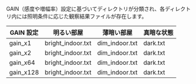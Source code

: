 GAIN（感度や増幅率）設定に基づいてディレクトリが分類され、各ディレクトリ内には照明条件に応じた観察結果ファイルが存在します。

| GAIN 設定 | 明るい部屋        | 薄暗い部屋     | 真暗な状態 |
| --------- | ----------------- | -------------- | ---------- |
| gain_x1   | bright_indoor.txt | dim_indoor.txt | dark.txt   |
| gain_x2   | bright_indoor.txt | dim_indoor.txt | dark.txt   |
| gain_x64  | bright_indoor.txt | dim_indoor.txt | dark.txt   |
| gain_x128 | bright_indoor.txt | dim_indoor.txt | dark.txt   |
